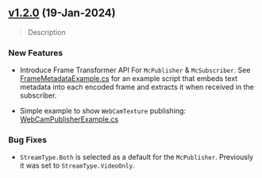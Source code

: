 ## [v1.2.0](https://github.com/millicast/millicast-unity-sdk/compare/v1.1.0...v1.2.0-alpha.1) (19-Jan-2024)

> Description

### New Features
* Introduce Frame Transformer API For `McPublisher` & `McSubscriber`. See [FrameMetadataExample.cs](Samples~/Scripts/FrameMetadataExample.cs) for an example script that embeds text metadata into each encoded frame and extracts it when received in the subscriber.

* Simple example to show `WebCamTexture` publishing: [WebCamPublisherExample.cs](Samples~/Scripts/WebCamPublisherExample.cs)

### Bug Fixes
* `StreamType.Both` is selected as a default for the `McPublisher`. Previously it was set to `StreamType.VideoOnly`.